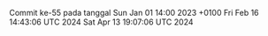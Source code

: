 Commit ke-55 pada tanggal Sun Jan 01 14:00 2023 +0100
Fri Feb 16 14:43:06 UTC 2024
Sat Apr 13 19:07:06 UTC 2024
